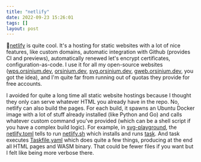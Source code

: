 ```yaml
---
title: "netlify"
date: 2022-09-23 15:26:01
tags: []
layout: post
---
```


🔧[netlify](https://www.netlify.com/) is quite cool. It's a hosting for static websites with a lot of nice features, like custom domains, automatic integration with Github (provides CI and previews), automatically renewed let's encrypt certificates, configuration-as-code. I use it for all my open-source websites ([wps.orsinium.dev](https://wps.orsinium.dev/), [orsinium.dev](https://orsinium.dev/), [svg.orsinium.dev](https://svg.orsinium.dev/), [gweb.orsinium.dev](https://gweb.orsinium.dev/), you got the idea), and I'm quite far from running out of quotas they provide for free accounts.

I avoided for quite a long time all static website hostings because I thought they only can serve whatever HTML you already have in the repo. No, netlify can also build the pages. For each build, it spawns an Ubuntu Docker image with a lot of stuff already installed (like Python and Go) and calls whatever custom command you've provided (which can be a shell script if you have a complex build logic). For example, in [svg-playground](https://github.com/orsinium-labs/svg-playground), the [netlify.toml](https://github.com/orsinium-labs/svg-playground/blob/master/netlify.toml) tells to run [netlify.sh](https://github.com/orsinium-labs/svg-playground/blob/master/netlify.sh) which installs and runs [task](https://taskfile.dev/). And task executes [Taskfile.yaml](https://github.com/orsinium-labs/svg-playground/blob/master/Taskfile.yaml) which does quite a few things, producing at the end all HTML pages and WASM binary. That could be fewer files if you want but I felt like being more verbose there.
